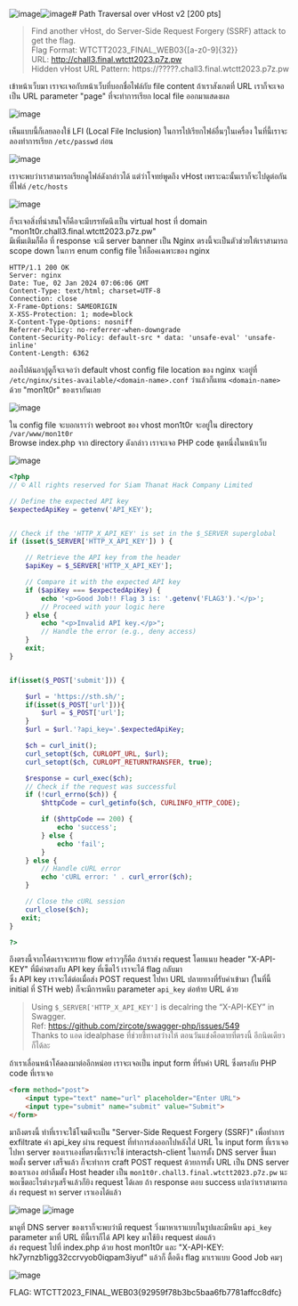 ![image](https://github.com/mrggaebsong/WTCTT2023-Final-Round-Writeup/assets/22939654/ddab4d03-d590-479b-bdf6-ba2f0e8d7765)![image](https://github.com/mrggaebsong/WTCTT2023-Final-Round-Writeup/assets/22939654/fdac30ce-63c2-4e54-9133-c2a1304a885d)# Path Traversal over vHost v2 [200 pts]
> Find another vHost, do Server-Side Request Forgery (SSRF) attack to get the flag. <br>
> Flag Format: WTCTT2023_FINAL_WEB03{[a-z0-9]{32}} <br>
> URL: http://chall3.final.wtctt2023.p7z.pw <br>
> Hidden vHost URL Pattern: https://?????.chall3.final.wtctt2023.p7z.pw

เข้าหน้าเว็บมา เราจะเจอกับหน้าเว็บที่บอกชื่อไฟล์กับ file content ถ้าเราสังเกตที่ URL เราก็จะเจอเป็น URL parameter "page" ที่จะทำการเรียก local file ออกมาแสดงผล

![image](https://github.com/mrggaebsong/WTCTT2023-Final-Round-Writeup/assets/22939654/cdb20e43-f6b8-4203-8b06-1d1099d92b04)

เห็นแบบนี้ก็เลยลองใช้ LFI (Local File Inclusion) ในการไปเรียกไฟล์อื่นๆในเครื่อง ในที่นี้เราจะลองทำการเรียก `/etc/passwd` ก่อน

![image](https://github.com/mrggaebsong/WTCTT2023-Final-Round-Writeup/assets/22939654/af4354e4-78d0-4c97-b3cf-e110b23330b9)

เราจะพบว่าเราสามารถเรียกดูไฟล์ดังกล่าวได้ แต่ว่าโจทย์พูดถึง vHost เพราะฉะนั้นเราก็จะไปดูต่อกันที่ไฟล์ `/etc/hosts`

![image](https://github.com/mrggaebsong/WTCTT2023-Final-Round-Writeup/assets/22939654/6f7f6089-8f52-41db-a3fc-42a7d700f8a6)

ก็จะเจอสิ่งที่น่าสนใจก็คือจะมีบรรทัดนึงเป็น virtual host ที่ domain "mon1t0r.chall3.final.wtctt2023.p7z.pw" <br>
มีเพิ่มเติมก็คือ ที่ response จะมี server banner เป็น Nginx ตรงนี้จะเป็นตัวช่วยให้เราสามารถ scope down ในการ enum config file ให้ล็อคเฉพาะของ nginx

```
HTTP/1.1 200 OK
Server: nginx
Date: Tue, 02 Jan 2024 07:06:06 GMT
Content-Type: text/html; charset=UTF-8
Connection: close
X-Frame-Options: SAMEORIGIN
X-XSS-Protection: 1; mode=block
X-Content-Type-Options: nosniff
Referrer-Policy: no-referrer-when-downgrade
Content-Security-Policy: default-src * data: 'unsafe-eval' 'unsafe-inline'
Content-Length: 6362
```

ลองไปค้นอากู๋ดูก็จะเจอว่า default vhost config file location ของ nginx จะอยู่ที่ `/etc/nginx/sites-available/<domain-name>.conf` ว่าแล้วก็แทน `<domain-name>` ด้วย "mon1t0r" ของเรากันเลย

![image](https://github.com/mrggaebsong/WTCTT2023-Final-Round-Writeup/assets/22939654/0f5d55b1-f5dd-489c-8afc-01f14922cc27)

ใน config file จะบอกเราว่า webroot ของ vhost mon1t0r จะอยู่ใน directory `/var/www/mon1t0r` <br>
Browse index.php จาก directory ดังกล่าว เราจะเจอ PHP code ชุดหนึ่งในหน้าเว็บ

![image](https://github.com/mrggaebsong/WTCTT2023-Final-Round-Writeup/assets/22939654/e2ee2c93-8806-470a-96b7-b172a8ff5d50)

```PHP
<?php
// © All rights reserved for Siam Thanat Hack Company Limited

// Define the expected API key
$expectedApiKey = getenv('API_KEY');


// Check if the 'HTTP_X_API_KEY' is set in the $_SERVER superglobal
if (isset($_SERVER['HTTP_X_API_KEY']) ) {

    // Retrieve the API key from the header
    $apiKey = $_SERVER['HTTP_X_API_KEY'];

    // Compare it with the expected API key
    if ($apiKey === $expectedApiKey) {
        echo '<p>Good Job!! Flag 3 is: '.getenv('FLAG3').'</p>';
        // Proceed with your logic here
    } else {
        echo "<p>Invalid API key.</p>";
        // Handle the error (e.g., deny access)
    }
    exit;
} 


if(isset($_POST['submit'])) {

    $url = 'https://sth.sh/';
    if(isset($_POST['url'])){
        $url = $_POST['url'];
    }
    $url = $url.'?api_key='.$expectedApiKey;

    $ch = curl_init();
    curl_setopt($ch, CURLOPT_URL, $url);
    curl_setopt($ch, CURLOPT_RETURNTRANSFER, true); 

    $response = curl_exec($ch);
    // Check if the request was successful
    if (!curl_errno($ch)) {
        $httpCode = curl_getinfo($ch, CURLINFO_HTTP_CODE);

        if ($httpCode == 200) {
            echo 'success';
        } else {
            echo 'fail';
        }
    } else {
        // Handle cURL error
        echo 'cURL error: ' . curl_error($ch);
    }

    // Close the cURL session
    curl_close($ch);
   exit;
}

?>
```

ถึงตรงนี้จากโค้ดเราจะทราบ flow คร่าวๆก็คือ ถ้าเราส่ง request โดยแนบ header "X-API-KEY" ที่มีค่าตรงกับ API key ที่เซ็ตไว้ เราจะได้ flag กลับมา <br> 
ซึ่ง API key เราจะได้ต่อเมื่อส่ง POST request ไปหา URL ปลายทางที่รับค่าเข้ามา (ในที่นี้ initial ที่ STH web) ก็จะมีการหนีบ parameter `api_key` ต่อท้าย URL ด้วย

> Using `$_SERVER['HTTP_X_API_KEY']` is decalring the “X-API-KEY” in Swagger. <br>
> Ref: https://github.com/zircote/swagger-php/issues/549 <br>
> Thanks to แอด idealphase ที่ช่วยชี้ทางสว่างให้ ตอนวันแข่งคือตายที่ตรงนี้ อีกนิดเดียวก็ได้ละ

ถ้าเราเลื่อนหน้าโค้ดลงมาต่ออีกหน่อย เราจะเจอเป็น input form ที่รับค่า URL ซึ่งตรงกับ PHP code ที่เราเจอ

```HTML
<form method="post">
    <input type="text" name="url" placeholder="Enter URL">
    <input type="submit" name="submit" value="Submit">
</form>
```

มาถึงตรงนี้ ท่าที่เราจะใช้โจมตีจะเป็น "Server-Side Request Forgery (SSRF)" เพื่อทำการ exfiltrate ค่า api_key ผ่าน request ที่ทำการส่งออกไปหลังใส่ URL ใน input form ที่เราเจอไปหา server ของเราเองที่ตรงนี้เราจะใช้ interactsh-client ในการตั้ง DNS server ขึ้นมา <br>
พอตั้ง server เสร็จแล้ว ก็จะทำการ craft POST request ด้วยการตั้ง URL เป็น DNS server ของเราเอง อย่าลืมตั้ง Host header เป็น `mon1t0r.chall3.final.wtctt2023.p7z.pw` นะ <br>
พอเซ็ตอะไรต่างๆเสร็จแล้วก็ยิง request ได้เลย ถ้า response ตอบ success แปลว่าเราสามารถส่ง request หา server เราเองได้แล้ว

![image](https://github.com/mrggaebsong/WTCTT2023-Final-Round-Writeup/assets/22939654/17d38f69-65ec-4481-8cc7-06c57e9f2520)
![image](https://github.com/mrggaebsong/WTCTT2023-Final-Round-Writeup/assets/22939654/2be71dfb-6453-4466-a69b-0d52d5b4b8e9)

มาดูที่ DNS server ของเราก็จะพบว่ามี request วิ่งมาหาเราแบบในรูปและมีหนีบ `api_key` parameter มาที่ URL ทีนี้เราก็ได้ API key มาใช้ยิง request ต่อแล้ว <br>
ส่ง request ไปที่ index.php ด้วย host mon1t0r และ "X-API-KEY: hk7yrnzb1igg32ccrvyob0iqpam3iyuf" แล้วก็ ตื้อดึง flag มาเราแบบ Good Job คมๆ

![image](https://github.com/mrggaebsong/WTCTT2023-Final-Round-Writeup/assets/22939654/a8bf6e0c-f972-459f-854a-788df20495b7)

FLAG: WTCTT2023_FINAL_WEB03{92959f78b3bc5baa6fb7781affcc8dfc}
